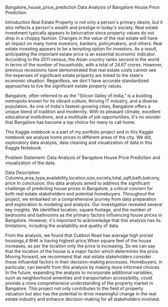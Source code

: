 Bangalore_house_price_prediction
Data Analysis of Bangalore House Price Prediction.

Introduction
Real Estate Property is not only a person's primary desire, but it also reflects a person's wealth and prestige in today's society. Real estate investment typically appears to belucrative since property values do not drop in a choppy fashion. Changes in the value of the real estate will have an impact on many home investors, bankers, policymakers, and others. Real estate investing appears to be a tempting option for investors. As a result, anticipating the important estate price is an essential economic indicator. According to the 2011 census, the Asian country ranks second in the world in terms of the number of households, with a total of 24.67 crores. However, previous recessions have demonstrated that real estate costs cannot see the expenses of significant estate property are linked to the state's economic situation. Regardless, we don't have accurate standardized approaches to live the significant estate property values.

Bangalore, often referred to as the "Silicon Valley of India," is a bustling metropolis known for its vibrant culture, thriving IT industry, and a diverse population. As one of India's fastest-growing cities, Bangalore offers a unique blend of tradition and modernity. With its pleasant climate, excellent educational institutions, and a multitude of job opportunities, it's no wonder that Bangalore has become a top choice for many to call home.

This Kaggle notebook is a part of my portfolio project and in this Kaggle notebook we analyse home prices in different areas of the city. We did, exploratory data analysis, data cleaning and visualization of data in this Kaggle Notebook.

Problem Statement:
Data Analysis of Bangalore House Price Prediction and visualization of the data.

Data Description
Columns,area_type,availability,location,size,society,total_sqft,bath,balcony,price
In conclusion, this data analysis aimed to address the significant challenge of predicting house prices in Bangalore, a critical concern for both real estate stakeholders and potential homebuyers. Throughout the project, we embarked on a comprehensive journey from data preparation and exploration to modeling and analysis. Our investigation revealed several key insights. We identified location, square footage, and the number of bedrooms and bathrooms as the primary factors influencing house prices in Bangalore. However, it's important to acknowledge that this analysis has its limitations, including the availability and quality of data.

From the analysis, we found that
Cubbon Road has average high priced housings,4 BHK is having highest price,When square feet of the house increases, as per the location only the price is increasing. So we can say that the location of the house is a major factor which determines the price.
  Moving forward, we recommend that real estate stakeholders consider these influential factors in their decision-making processes. Homebuyers, in particular, can benefit from this analysis by making more informed choices. In the future, expanding the analysis to incorporate additional variables, such as neighborhood amenities and transportation accessibility, could provide a more comprehensive understanding of the property market in Bangalore. This project not only contributes to the field of property valuation but also has the potential to drive meaningful change in the real estate industry and enhance decision-making for all stakeholders involved.
